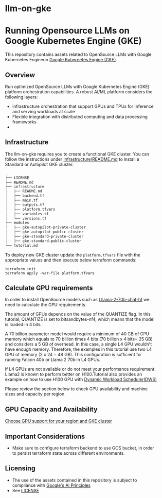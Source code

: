 # llm-on-gke
# Running Opensource LLMs on Google Kubernetes Engine (GKE)

This repository contains assets related to OpenSource LLMs with Google Kubernetes Engineon
[Google Kubernetes Engine (GKE)](https://cloud.google.com/kubernetes-engine/docs/integrations/ai-infra).

## Overview

Run optimized OpenSource LLMs with Google Kubernetes Engine (GKE) platform orchestration capabilities. A robust AI/ML platform considers the following layers:

- Infrastructure orchestration that support GPUs and TPUs for Inference and serving workloads at scale
- Flexible integration with distributed computing and data processing frameworks
-

## Infrastructure

The llm-on-gke requires you to create a functional GKE cluster. You can follow the instructions under [infrastructure/README.md](./infrastructure/README.md) to install a Standard or Autopilot GKE cluster.

```bash
.
├── LICENSE
├── README.md
├── infrastructure
│   ├── README.md
│   ├── backend.tf
│   ├── main.tf
│   ├── outputs.tf
│   ├── platform.tfvars
│   ├── variables.tf
│   └── versions.tf
├── modules
│   ├── gke-autopilot-private-cluster
│   ├── gke-autopilot-public-cluster
│   ├── gke-standard-private-cluster
│   ├── gke-standard-public-cluster
└── tutorial.md
```

To deploy new GKE cluster update the `platform.tfvars` file with the appropriate values and then execute below terraform commands:
```
terraform init
terraform apply -var-file platform.tfvars
```


## Calculate GPU requirements

In order to install OpenSource models such as
[Lllama-2-70b-chat-hf](https://huggingface.co/meta-llama/Llama-2-70b-chat-hf) we need to calculate the GPU requirements.

The amount of GPUs depends on the value of the QUANTIZE flag. In this tutorial, QUANTIZE is set to bitsandbytes-nf4, which means that the model is loaded in 4 bits.

A 70 billion parameter model would require a minimum of 40 GB of GPU memory which equals to 70 billion times 4 bits (70 billion x 4 bits= 35 GB) and considers a 5 GB of overhead. In this case, a single L4 GPU wouldn't have enough memory. Therefore, the examples in this tutorial use two L4 GPU of memory (2 x 24 = 48 GB). This configuration is sufficient for running Falcon 40b or Llama 2 70b in L4 GPUs.

If L4 GPUs are not available or do not meet your performance requirement. Llama2 is known to perform better on H100.Tutorial also provides an example on how to use H100 GPU with [Dynamic Workload Scheduler(DWS)](https://cloud.google.com/blog/products/compute/introducing-dynamic-workload-scheduler)

Please review the section below to check GPU availability and machine sizes and capacity per region.


## GPU Capacity and Availability

[Choose GPU support for your region and GKE cluster](https://cloud.google.com/kubernetes-engine/docs/concepts/gpus)


## Important Considerations
- Make sure to configure terraform backend to use GCS bucket, in order to persist terraform state across different environments.


## Licensing

* The use of the assets contained in this repository is subject to compliance with [Google's AI Principles](https://ai.google/responsibility/principles/)
* See [LICENSE](/LICENSE)
